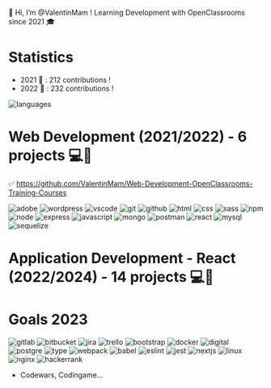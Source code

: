 👋 Hi, I’m @ValentinMam ! 
Learning Development with OpenClassrooms since 2021 🎓

# Statistics
- 2021 📅 : 212 contributions !
- 2022 📅 : 232 contributions !

![languages](https://user-images.githubusercontent.com/82659102/164913953-af875259-779c-49c0-8f27-f4b1a19a5024.svg)

# Web Development (2021/2022) - 6 projects 💻🎯 
✅ https://github.com/ValentinMam/Web-Development-OpenClassrooms-Training-Courses

![adobe](https://user-images.githubusercontent.com/82659102/164915055-c929eab8-280e-43f1-984f-7255e40219fc.svg)
![wordpress](https://user-images.githubusercontent.com/82659102/164915005-e2577f4e-f0d3-4456-877d-859e2c5baf3f.svg)
![vscode](https://user-images.githubusercontent.com/82659102/164914980-d6e652b6-80ac-4b92-92e5-560f1d836607.svg)
![git](https://user-images.githubusercontent.com/82659102/164914559-9da66e0e-4d8e-4d35-8f8f-cfead9ccc7a6.svg)
![github](https://user-images.githubusercontent.com/82659102/164914561-4d9c10a2-62af-4166-9c0b-02d8a85ac41e.svg)
![html](https://user-images.githubusercontent.com/82659102/164914763-e8e64eaa-56ef-4992-8d40-2c9dbeefe49d.svg)
![css](https://user-images.githubusercontent.com/82659102/164914765-a608f38e-7d36-43d6-b145-dbe587f8c946.svg)
![sass](https://user-images.githubusercontent.com/82659102/164914768-835418c3-27e8-430d-ac1d-41fdb685a7d4.svg)
![npm](https://user-images.githubusercontent.com/82659102/164915009-05834f12-f5dd-4613-8a0d-80989582561f.svg)
![node](https://user-images.githubusercontent.com/82659102/164915012-0b52f597-329a-4b00-bb90-cc3bd4a1b924.svg)
![express](https://user-images.githubusercontent.com/82659102/164915141-5f9f5145-8cd7-4005-927c-4b5109e10723.svg)
![javascript](https://user-images.githubusercontent.com/82659102/164915313-1b238671-8eea-47fe-b667-de27cd599f75.svg)
![mongo](https://user-images.githubusercontent.com/82659102/164915070-90896cce-8429-4dd3-b434-41973609ac02.svg)
![postman](https://user-images.githubusercontent.com/82659102/164915013-65965a81-e9dd-4a00-b338-7317d6495652.svg)
![react](https://user-images.githubusercontent.com/82659102/164915553-5bfb0a65-f393-4877-ad41-fb7c2ea3a619.svg)
![mysql](https://user-images.githubusercontent.com/82659102/164915066-5bb9dcf7-28fd-427d-b78f-d8d00ebd7769.svg)
![sequelize](https://user-images.githubusercontent.com/82659102/164915395-f646d367-b692-4be1-b060-31ac53ee1211.svg)

# Application Development - React (2022/2024) - 14 projects 💻🌱 

# Goals 2023
![gitlab](https://user-images.githubusercontent.com/82659102/164915493-e31eb01d-cbce-4b97-81af-9029d33aeaad.svg)
![bitbucket](https://user-images.githubusercontent.com/82659102/164915488-19fab510-2da9-4fbc-aa86-228ffb428a07.svg)
![jira](https://user-images.githubusercontent.com/82659102/164915504-ee5a09e2-4ab4-4a27-835a-b212b6ec72d9.svg)
![trello](https://user-images.githubusercontent.com/82659102/164915373-51825380-5a47-43b0-89f3-b2cfccbf82b4.svg)
![bootstrap](https://user-images.githubusercontent.com/82659102/164915145-c7a1d639-a67f-497d-87df-e5dc0a0cf09a.svg)
![docker](https://user-images.githubusercontent.com/82659102/164915147-003fa1b2-f96a-4587-b7af-cd7fcb7ce795.svg)
![digital](https://user-images.githubusercontent.com/82659102/164915072-c0244657-32ca-4b17-a720-9ca4a06da913.svg)
![postgre](https://user-images.githubusercontent.com/82659102/164915075-abc83315-a5e1-49ea-ba45-dabc91cb2b43.svg)
![type](https://user-images.githubusercontent.com/82659102/164915327-95235250-03d1-496e-abb7-060481050472.svg)
![webpack](https://user-images.githubusercontent.com/82659102/164915654-f2d475e0-4879-4515-b043-f7b94ce6ee6f.svg)
![babel](https://user-images.githubusercontent.com/82659102/164915656-b1c5e933-595c-457f-8aa8-16b5b049cd21.svg)
![eslint](https://user-images.githubusercontent.com/82659102/164915340-c30a1a69-1d74-4b6a-8373-677f7284e1af.svg)
![jest](https://user-images.githubusercontent.com/82659102/164915562-6938d87b-d351-46e7-a5e5-4be88cb2acce.svg)
![nextjs](https://user-images.githubusercontent.com/82659102/164915569-ba6889e4-3a87-47ed-b824-bb384f5b5099.svg)
![linux](https://user-images.githubusercontent.com/82659102/164915483-b33886e9-ff91-4c97-86ce-23501bc2a871.svg)
![nginx](https://user-images.githubusercontent.com/82659102/164915574-793836d7-cedd-4fa8-ac2f-1202e1dc0f0d.svg)
![hackerrank](https://user-images.githubusercontent.com/82659102/164915500-79f3458d-e815-43a1-9818-054aafbaae2d.svg)


- Codewars, Codingame... 



